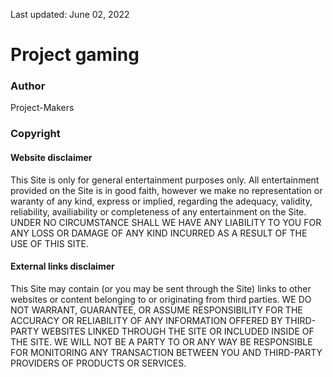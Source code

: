 Last updated: June 02, 2022

# Project gaming
### Author
Project-Makers
### Copyright
#### Website disclaimer
This Site is only for general entertainment purposes only. All entertainment provided on the Site is in good faith, however we make no representation or waranty of any kind, express or implied, regarding the adequacy, validity, reliability, availiability or completeness of any entertainment on the Site. UNDER NO CIRCUMSTANCE SHALL WE HAVE ANY LIABILITY TO YOU FOR ANY LOSS OR DAMAGE OF ANY KIND INCURRED AS A RESULT OF THE USE OF THIS SITE.

#### External links disclaimer
This Site may contain (or you may be sent through the Site) links to other websites or content belonging to or originating from third parties. WE DO NOT WARRANT, GUARANTEE, OR ASSUME RESPONSIBILITY FOR THE ACCURACY OR RELIABILITY OF ANY INFORMATION OFFERED BY THIRD-PARTY WEBSITES LINKED THROUGH THE SITE OR INCLUDED INSIDE OF THE SITE. WE WILL NOT BE A PARTY TO OR ANY WAY BE RESPONSIBLE FOR MONITORING ANY TRANSACTION BETWEEN YOU AND THIRD-PARTY PROVIDERS OF PRODUCTS OR SERVICES.
